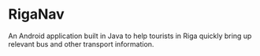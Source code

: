 # RigaNav
An Android application built in Java to help tourists in Riga quickly bring up relevant bus and other transport information.
